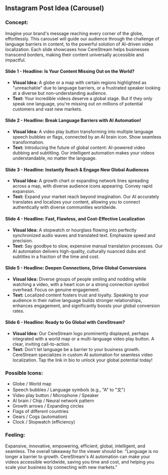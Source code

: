 ## Instagram Post Idea (Carousel)

### Concept:
Imagine your brand's message reaching every corner of the globe, effortlessly. This carousel will guide our audience through the challenge of language barriers in content, to the powerful solution of AI-driven video localization. Each slide showcases how CereStream helps businesses transcend borders, making their content universally accessible and impactful.

#### Slide 1 - **Headline: Is Your Content Missing Out on the World?**
*   **Visual Idea:** A globe or a map with certain regions highlighted as "unreachable" due to language barriers, or a frustrated speaker looking at a diverse but non-understanding audience.
*   **Text:** Your incredible videos deserve a global stage. But if they only speak one language, you're missing out on millions of potential customers and vast new markets.

#### Slide 2 - **Headline: Break Language Barriers with AI Automation!**
*   **Visual Idea:** A video play button transforming into multiple language speech bubbles or flags, connected by an AI brain icon. Show seamless transformation.
*   **Text:** Introducing the future of global content: AI-powered video dubbing and subtitling. Our intelligent automation makes your videos understandable, no matter the language.

#### Slide 3 - **Headline: Instantly Reach & Engage New Global Audiences**
*   **Visual Idea:** A growth chart or expanding network lines spreading across a map, with diverse audience icons appearing. Convey rapid expansion.
*   **Text:** Expand your market reach beyond imagination. Our AI accurately translates and localizes your content, allowing you to connect authentically with diverse communities worldwide.

#### Slide 4 - **Headline: Fast, Flawless, and Cost-Effective Localization**
*   **Visual Idea:** A stopwatch or hourglass flowing into perfectly synchronized audio waves and translated text. Emphasize speed and precision.
*   **Text:** Say goodbye to slow, expensive manual translation processes. Our AI automation delivers high-quality, culturally nuanced dubs and subtitles in a fraction of the time and cost.

#### Slide 5 - **Headline: Deepen Connections, Drive Global Conversions**
*   **Visual Idea:** Diverse groups of people smiling and nodding while watching a video, with a heart icon or a strong connection symbol overhead. Focus on genuine engagement.
*   **Text:** Localized content fosters trust and loyalty. Speaking to your audience in their native language builds stronger relationships, enhances engagement, and significantly boosts your global conversion rates.

#### Slide 6 - **Headline: Ready to Go Global with CereStream?**
*   **Visual Idea:** Our CereStream logo prominently displayed, perhaps integrated with a world map or a multi-language video play button. A clear, inviting call-to-action.
*   **Text:** Don't let language be a barrier to your business growth. CereStream specializes in custom AI automation for seamless video localization. Tap the link in bio to unlock your global potential today!

### Possible Icons:
*   Globe / World map
*   Speech bubbles / Language symbols (e.g., "A" to "文")
*   Video play button / Microphone / Speaker
*   AI brain / Chip / Neural network pattern
*   Growth arrows / Expanding circles
*   Flags of different countries
*   Gears / Cogs (automation)
*   Clock / Stopwatch (efficiency)

### Feeling:
Expansive, innovative, empowering, efficient, global, intelligent, and seamless. The overall takeaway for the viewer should be: "Language is no longer a barrier to growth. CereStream's AI automation can make your videos accessible worldwide, saving you time and cost, and helping you scale your business by connecting with new markets."